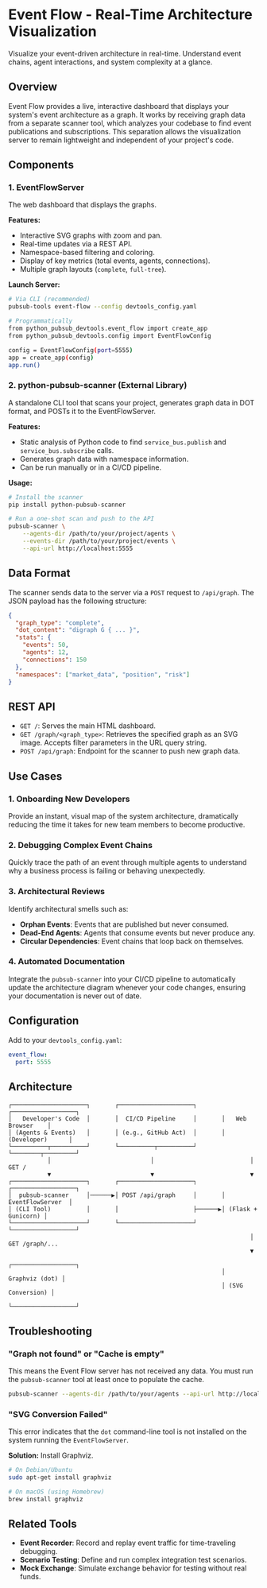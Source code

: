# Event Flow - Real-Time Architecture Visualization

Visualize your event-driven architecture in real-time. Understand event chains, agent interactions, and system complexity at a glance.

## Overview

Event Flow provides a live, interactive dashboard that displays your system's event architecture as a graph. It works by receiving graph data from a separate scanner tool, which analyzes your codebase to find event publications and subscriptions. This separation allows the visualization server to remain lightweight and independent of your project's code.

## Components

### 1. EventFlowServer

The web dashboard that displays the graphs.

**Features:**

- Interactive SVG graphs with zoom and pan.
- Real-time updates via a REST API.
- Namespace-based filtering and coloring.
- Display of key metrics (total events, agents, connections).
- Multiple graph layouts (`complete`, `full-tree`).

**Launch Server:**

```bash
# Via CLI (recommended)
pubsub-tools event-flow --config devtools_config.yaml

# Programmatically
from python_pubsub_devtools.event_flow import create_app
from python_pubsub_devtools.config import EventFlowConfig

config = EventFlowConfig(port=5555)
app = create_app(config)
app.run()
```

### 2. python-pubsub-scanner (External Library)

A standalone CLI tool that scans your project, generates graph data in DOT format, and POSTs it to the EventFlowServer.

**Features:**

- Static analysis of Python code to find `service_bus.publish` and `service_bus.subscribe` calls.
- Generates graph data with namespace information.
- Can be run manually or in a CI/CD pipeline.

**Usage:**

```bash
# Install the scanner
pip install python-pubsub-scanner

# Run a one-shot scan and push to the API
pubsub-scanner \
    --agents-dir /path/to/your/project/agents \
    --events-dir /path/to/your/project/events \
    --api-url http://localhost:5555
```

## Data Format

The scanner sends data to the server via a `POST` request to `/api/graph`. The JSON payload has the following structure:

```json
{
  "graph_type": "complete",
  "dot_content": "digraph G { ... }",
  "stats": {
    "events": 50,
    "agents": 12,
    "connections": 150
  },
  "namespaces": ["market_data", "position", "risk"]
}
```

## REST API

- `GET /`: Serves the main HTML dashboard.
- `GET /graph/<graph_type>`: Retrieves the specified graph as an SVG image. Accepts filter parameters in the URL query string.
- `POST /api/graph`: Endpoint for the scanner to push new graph data.

## Use Cases

### 1. Onboarding New Developers

Provide an instant, visual map of the system architecture, dramatically reducing the time it takes for new team members to become productive.

### 2. Debugging Complex Event Chains

Quickly trace the path of an event through multiple agents to understand why a business process is failing or behaving unexpectedly.

### 3. Architectural Reviews

Identify architectural smells such as:
- **Orphan Events**: Events that are published but never consumed.
- **Dead-End Agents**: Agents that consume events but never produce any.
- **Circular Dependencies**: Event chains that loop back on themselves.

### 4. Automated Documentation

Integrate the `pubsub-scanner` into your CI/CD pipeline to automatically update the architecture diagram whenever your code changes, ensuring your documentation is never out of date.

## Configuration

Add to your `devtools_config.yaml`:

```yaml
event_flow:
  port: 5555
```

## Architecture

```
┌─────────────────────┐       ┌─────────────────────┐       ┌──────────────────┐
│   Developer's Code  │       │  CI/CD Pipeline     │       │   Web Browser    │
│ (Agents & Events)   │       │ (e.g., GitHub Act)  │       │ (Developer)      │
└──────────┬──────────┘       └──────────┬──────────┘       └────────┬─────────┘
           │                            │                           │ GET /
           ▼                            ▼                           ▼
┌─────────────────────┐       ┌─────────────────────┐       ┌──────────────────┐
│  pubsub-scanner     │──────▶│ POST /api/graph     │       │ EventFlowServer  │
│ (CLI Tool)          │       │                     ├──────▶│ (Flask + Gunicorn) │
└─────────────────────┘       └─────────────────────┘       └──────────────────┘
                                                                    │ GET /graph/...
                                                                    ▼
                                                            ┌──────────────────┐
                                                            │   Graphviz (dot) │
                                                            │ (SVG Conversion) │
                                                            └──────────────────┘
```

## Troubleshooting

### "Graph not found" or "Cache is empty"

This means the Event Flow server has not received any data. You must run the `pubsub-scanner` tool at least once to populate the cache.

```bash
pubsub-scanner --agents-dir /path/to/your/agents --api-url http://localhost:5555
```

### "SVG Conversion Failed"

This error indicates that the `dot` command-line tool is not installed on the system running the `EventFlowServer`.

**Solution:** Install Graphviz.

```bash
# On Debian/Ubuntu
sudo apt-get install graphviz

# On macOS (using Homebrew)
brew install graphviz
```

## Related Tools

- **Event Recorder**: Record and replay event traffic for time-traveling debugging.
- **Scenario Testing**: Define and run complex integration test scenarios.
- **Mock Exchange**: Simulate exchange behavior for testing without real funds.
